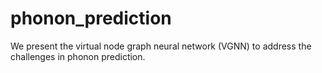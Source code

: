 # phonon_prediction
We present the virtual node graph neural network (VGNN) to address the challenges in phonon prediction. 
